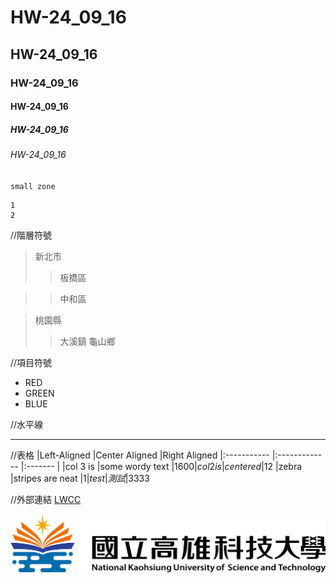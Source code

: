 # HW-24_09_16
## HW-24_09_16
### HW-24_09_16
#### HW-24_09_16
##### HW-24_09_16
###### HW-24_09_16

`small zone`

```big zone
1
2
```

//階層符號
>新北市
>>板橋區

>>中和區

>桃園縣
>>大溪鎮
>>龜山鄉

//項目符號
* RED
* GREEN
* BLUE

//水平線
***

//表格
|Left-Aligned	|Center Aligned	|Right Aligned
|:----------- |:------------- |:------- |
|col 3 is	    |some wordy text	  |$1600
|col 2 is	    |centered	          |$12
|zebra        |stripes	are neat	|$1
|test	        |測試	              |$3333

//外部連結
[LWCC](https://www.youtube.com/@LWCCTainan)

![NKUST](nkust.png "NKUST")
